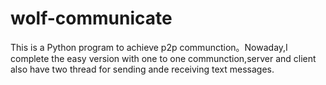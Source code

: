 # wolf-communicate

This is a Python program to achieve p2p communction。Nowaday,I  complete the easy version with one to one communction,server 
and client also have two thread for sending   ande  receiving text messages.
